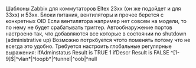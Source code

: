 Шаблоны Zabbix для коммутаторов Eltex 23xx (он же подойдет и для 33xx) и 53xx.
Блоки питания, вентиляторы и прочее берется с конкретных OID
Если вентилятора например нет совсем на модели, то по нему не будет срабатывать триггер.
Автообнаружение портов настроено так, что добавляются все которые в состоянии no shutdown (administrative up)
Возможно потркбуется чтото поменять потому что не всегда это удобно.
Требуется настроить глобальные регулярные выражения:
	ifAdminstatus 	Result is TRUE 1
	ifDescr			Result is FALSE ^[1-9]$|^vlan*|^loopb*|^tunnel|^oob|^null
	